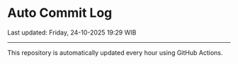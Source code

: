 # Auto Commit Log

Last updated: Friday, 24-10-2025 19:29 WIB

---

This repository is automatically updated every hour using GitHub Actions.
